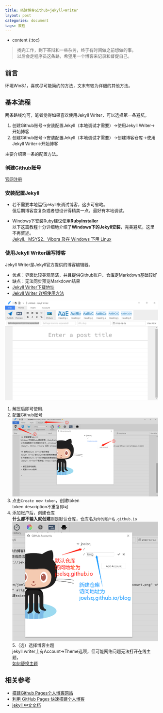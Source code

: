 ```yaml
---
title: 搭建博客Github+jekyll+Writer
layout: post
categories: document
tags: 教程
---
```

* content
{:toc}



> 找完工作，剩下答辩和一些杂务，终于有时间做之前想做的事。  
> 以后会走程序员这条路，希望用一个博客来记录和督促自己。    

## 前言  
环境Win8.1，喜欢尽可能简约的方法，文末有较为详细的其他方法。


## 基本流程  
两条路线均可，笔者觉得如果喜欢使用Jekyll Writer，可以选择第一条避坑。
1. 创建Github账号->安装配置Jekyll（本地调试才需要）->使用Jekyll Writer->开始博客
2. 创建Github账号->安装配置Jekyll（本地调试才需要）->创建博客仓库->使用Jekyll Writer->开始博客

主要介绍第一条的配置方法。

### 创建Github账号  
 
[官网注册](https://github.com/)  

### 安装配置Jekyll  

* 若不需要本地运行jekyll来调试博客，这步可省略。  
但后期博客变复杂或者想设计得精美一点，最好有本地调试。  

* Windows下安装Ruby建议使用**RubyInstaller**  
以下这篇教程十分详细地介绍了**Windows下的Jekyll安装**，完美避坑。这里不再赘述。  
[Jekyll、MSYS2、Vibora 及在 Windows 下用 Linux](https://kaffa.im/jekyll-msys2-vibora-and-use-linux-on-windows.html)  

### 使用Jekyll Writer编写博客    
Jekyll Writer是Jekyll官方提供的博客编辑器。
* 优点：界面比较美观简洁，并且提供Github账户、仓库定Markdown基础较好
* 缺点：无法同步预览Markdown结果
* [Jekyll Writer下载地址](http://jekyllwriter.com/)    
* [Jekyll Writer 详细使用方法](https://sdk.cn/news/3811)  

![jekyll Writer主面板](https://github.com/joelsq/joelsq.github.io/raw/master/styles/images/buildBlog/buildBlog-why-jekyllWriter.png)  


1. 解压后即可使用.  
2. 配置Github账号  
![配置Github账号](https://github.com/joelsq/joelsq.github.io/raw/master/styles/images/buildBlog/buildBlog-sett_account.png)
3. 点击`Create new token`，创建token  
token description不重复即可
4. 添加账户后，创建仓库  
**什么都不输入就创建**则是默认仓库，仓库名为`你的账户名.github.io`  
![创建仓库](https://github.com/joelsq/joelsq.github.io/raw/master/styles/images/buildBlog/buildBolg-new-resp.png)
5.（选）选择博客主题  
jekyll writer上有Account->Theme选项，但可能网络问题无法打开在线主题，   
[如何替换主题](https://www.jianshu.com/p/da1287bc7874)


## 相关参考  
* [搭建Github Pages个人博客网站](https://blog.csdn.net/KNIGH_YUN/article/details/79774344#6)  
* [利用 GitHub Pages 快速搭建个人博客](https://www.jianshu.com/p/e68fba58f75c)  
* [jekyll 中文文档](https://www.jekyll.com.cn/docs/structe/)